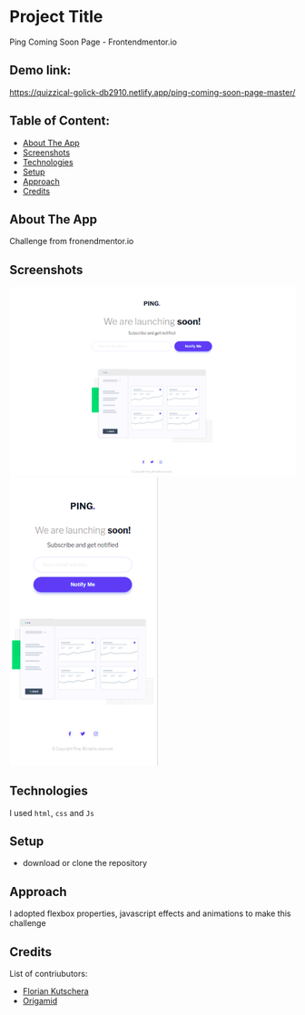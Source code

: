 # Project Title

Ping Coming Soon Page - Frontendmentor.io

## Demo link:

https://quizzical-golick-db2910.netlify.app/ping-coming-soon-page-master/

## Table of Content:

- [About The App](#about-the-app)
- [Screenshots](#screenshots)
- [Technologies](#technologies)
- [Setup](#setup)
- [Approach](#approach)
- [Credits](#credits)

## About The App

Challenge from fronendmentor.io

## Screenshots

![](https://raw.githubusercontent.com/lc-dev90/Frontend-Mentor/master/ping-coming-soon-page-master/ss/Captura%20de%20tela%20de%202021-05-24%2016-07-03.png)
![](https://raw.githubusercontent.com/lc-dev90/Frontend-Mentor/master/ping-coming-soon-page-master/ss/Captura%20de%20tela%20de%202021-05-24%2016-07-11.png)

## Technologies

I used `html`, `css` and `Js`

## Setup

- download or clone the repository

## Approach

I adopted flexbox properties, javascript effects and animations to make this challenge

## Credits

List of contriubutors:

- [Florian Kutschera](https://medium.com/@Florian/freebie-google-material-design-shadow-helper-2a0501295a2d#.wyvbmcq10)
- [Origamid](https://www.origamid.com/projetos/css-grid-layout-guia-completo/)
